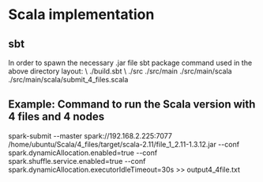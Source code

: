 # Scala implementation
## sbt
In order to spawn the necessary .jar file sbt package command used in the above directory layout: \\
./build.sbt \\
./src
./src/main
./src/main/scala
./src/main/scala/submit_4_files.scala

## Example: Command to run the Scala version with 4 files and 4 nodes

spark-submit --master spark://192.168.2.225:7077 /home/ubuntu/Scala/4_files/target/scala-2.11/file_1_2.11-1.3.12.jar --conf spark.dynamicAllocation.enabled=true --conf spark.shuffle.service.enabled=true --conf spark.dynamicAllocation.executorIdleTimeout=30s >> output4_4file.txt
